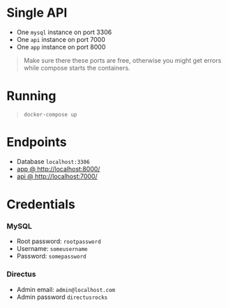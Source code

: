 Single API
==========

- One `mysql` instance on port 3306
- One `api` instance on port 7000
- One `app` instance on port 8000

> Make sure there these ports are free, otherwise you might get errors while compose starts the containers.

Running
=======

> `docker-compose up`

Endpoints
=========

- Database `localhost:3306`
- [app @ http://localhost:8000/](http://localhost:8000/)
- [api @ http://localhost:7000/](http://localhost:7000/)

Credentials
===========

### MySQL

- Root password: `rootpassword`
- Username: `someusername`
- Password: `somepassword`

### Directus

- Admin email: `admin@localhost.com`
- Admin password `directusrocks`
